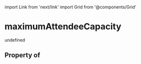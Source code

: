 import Link from 'next/link'
import Grid from '@components/Grid'

# maximumAttendeeCapacity

undefined

## Property of



